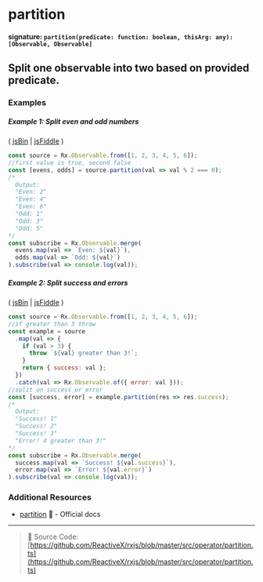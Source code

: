 # partition

#### signature: `partition(predicate: function: boolean, thisArg: any): [Observable, Observable]`

## Split one observable into two based on provided predicate.

### Examples

##### Example 1: Split even and odd numbers

( [jsBin](http://jsbin.com/hipehexaku/1/edit?js,console) |
[jsFiddle](https://jsfiddle.net/btroncone/q0xo7gvv/) )

```js
const source = Rx.Observable.from([1, 2, 3, 4, 5, 6]);
//first value is true, second false
const [evens, odds] = source.partition(val => val % 2 === 0);
/*
  Output:
  "Even: 2"
  "Even: 4"
  "Even: 6"
  "Odd: 1"
  "Odd: 3"
  "Odd: 5"
*/
const subscribe = Rx.Observable.merge(
  evens.map(val => `Even: ${val}`),
  odds.map(val => `Odd: ${val}`)
).subscribe(val => console.log(val));
```

##### Example 2: Split success and errors

( [jsBin](http://jsbin.com/kukuguhuri/1/edit?js,console) |
[jsFiddle](https://jsfiddle.net/btroncone/fe246u5p/) )

```js
const source = Rx.Observable.from([1, 2, 3, 4, 5, 6]);
//if greater than 3 throw
const example = source
  .map(val => {
    if (val > 3) {
      throw `${val} greater than 3!`;
    }
    return { success: val };
  })
  .catch(val => Rx.Observable.of({ error: val }));
//split on success or error
const [success, error] = example.partition(res => res.success);
/*
  Output:
  "Success! 1"
  "Success! 2"
  "Success! 3"
  "Error! 4 greater than 3!"
*/
const subscribe = Rx.Observable.merge(
  success.map(val => `Success! ${val.success}`),
  error.map(val => `Error! ${val.error}`)
).subscribe(val => console.log(val));
```

### Additional Resources

* [partition](http://reactivex.io/rxjs/class/es6/Observable.js~Observable.html#instance-method-partition)
  :newspaper: - Official docs

---

> :file_folder: Source Code:
> [https://github.com/ReactiveX/rxjs/blob/master/src/operator/partition.ts](https://github.com/ReactiveX/rxjs/blob/master/src/operator/partition.ts)
